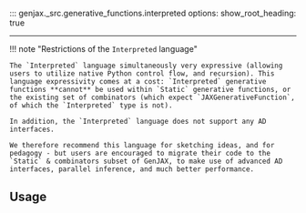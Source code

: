 ::: genjax._src.generative_functions.interpreted
    options:
      show_root_heading: true

---

!!! note "Restrictions of the `Interpreted` language"

    The `Interpreted` language simultaneously very expressive (allowing users to utilize native Python control flow, and recursion). This language expressivity comes at a cost: `Interpreted` generative functions **cannot** be used within `Static` generative functions, or the existing set of combinators (which expect `JAXGenerativeFunction`, of which the `Interpreted` type is not).

    In addition, the `Interpreted` language does not support any AD interfaces.

    We therefore recommend this language for sketching ideas, and for pedagogy - but users are encouraged to migrate their code to the `Static` & combinators subset of GenJAX, to make use of advanced AD interfaces, parallel inference, and much better performance.

## Usage
